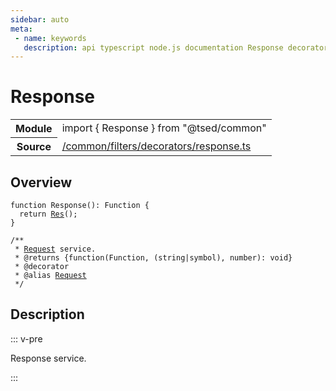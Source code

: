 ```yaml
---
sidebar: auto
meta:
 - name: keywords
   description: api typescript node.js documentation Response decorator
---
```

# Response <Badge text="Decorator" type="decorator"/>
<!-- Summary -->
<section class="symbol-info"><table class="is-full-width"><tbody><tr><th>Module</th><td><div class="lang-typescript"><span class="token keyword">import</span> { Response }&nbsp;<span class="token keyword">from</span>&nbsp;<span class="token string">"@tsed/common"</span></div></td></tr><tr><th>Source</th><td><a href="https://github.com/Romakita/ts-express-decorators/blob/v4.30.2/src//common/filters/decorators/response.ts#L0-L0">/common/filters/decorators/response.ts</a></td></tr></tbody></table></section>

<!-- Overview -->
## Overview


<pre><code class="typescript-lang ">function <span class="token function">Response</span><span class="token punctuation">(</span><span class="token punctuation">)</span><span class="token punctuation">:</span> Function <span class="token punctuation">{</span>
  return <span class="token function"><a href="/api/common/filters/decorators/Res.html"><span class="token">Res</span></a></span><span class="token punctuation">(</span><span class="token punctuation">)</span><span class="token punctuation">;</span>
<span class="token punctuation">}</span>

/**
 * <a href="/api/common/filters/decorators/Request.html"><span class="token">Request</span></a> service.
 * @returns <span class="token punctuation">{</span><span class="token function">function</span><span class="token punctuation">(</span>Function<span class="token punctuation">,</span> <span class="token punctuation">(</span><span class="token keyword">string</span>|symbol<span class="token punctuation">)</span><span class="token punctuation">,</span> <span class="token keyword">number</span><span class="token punctuation">)</span><span class="token punctuation">:</span> <span class="token keyword">void</span><span class="token punctuation">}</span>
 * @decorator
 * @alias <a href="/api/common/filters/decorators/Request.html"><span class="token">Request</span></a>
 */</code></pre>



<!-- Description -->
## Description

::: v-pre

Response service.

:::